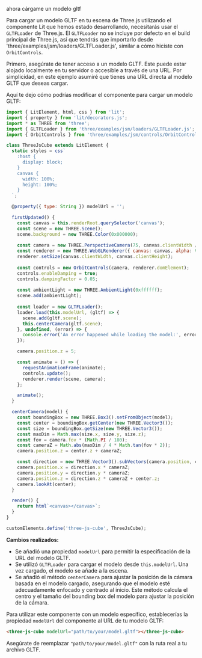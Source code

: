 ahora cárgame un modelo gltf 

Para cargar un modelo GLTF en tu escena de Three.js utilizando el componente Lit que hemos estado desarrollando, necesitarás usar el `GLTFLoader` de Three.js. El `GLTFLoader` no se incluye por defecto en el build principal de Three.js, así que tendrás que importarlo desde 'three/examples/jsm/loaders/GLTFLoader.js', similar a cómo hiciste con `OrbitControls`.

Primero, asegúrate de tener acceso a un modelo GLTF. Este puede estar alojado localmente en tu servidor o accesible a través de una URL. Por simplicidad, en este ejemplo asumiré que tienes una URL directa al modelo GLTF que deseas cargar.

Aquí te dejo cómo podrías modificar el componente para cargar un modelo GLTF:

```javascript
import { LitElement, html, css } from 'lit';
import { property } from 'lit/decorators.js';
import * as THREE from 'three';
import { GLTFLoader } from 'three/examples/jsm/loaders/GLTFLoader.js';
import { OrbitControls } from 'three/examples/jsm/controls/OrbitControls.js';

class ThreeJsCube extends LitElement {
  static styles = css`
    :host {
      display: block;
    }
    canvas {
      width: 100%;
      height: 100%;
    }
  `;

  @property({ type: String }) modelUrl = '';

  firstUpdated() {
    const canvas = this.renderRoot.querySelector('canvas');
    const scene = new THREE.Scene();
    scene.background = new THREE.Color(0x000000);
    
    const camera = new THREE.PerspectiveCamera(75, canvas.clientWidth / canvas.clientHeight, 0.1, 1000);
    const renderer = new THREE.WebGLRenderer({ canvas: canvas, alpha: true });
    renderer.setSize(canvas.clientWidth, canvas.clientHeight);
    
    const controls = new OrbitControls(camera, renderer.domElement);
    controls.enableDamping = true;
    controls.dampingFactor = 0.05;
    
    const ambientLight = new THREE.AmbientLight(0xffffff);
    scene.add(ambientLight);
    
    const loader = new GLTFLoader();
    loader.load(this.modelUrl, (gltf) => {
      scene.add(gltf.scene);
      this.centerCamera(gltf.scene);
    }, undefined, (error) => {
      console.error('An error happened while loading the model:', error);
    });

    camera.position.z = 5;

    const animate = () => {
      requestAnimationFrame(animate);
      controls.update();
      renderer.render(scene, camera);
    };

    animate();
  }

  centerCamera(model) {
    const boundingBox = new THREE.Box3().setFromObject(model);
    const center = boundingBox.getCenter(new THREE.Vector3());
    const size = boundingBox.getSize(new THREE.Vector3());
    const maxDim = Math.max(size.x, size.y, size.z);
    const fov = camera.fov * (Math.PI / 180);
    const cameraZ = Math.abs(maxDim / 4 * Math.tan(fov * 2));
    camera.position.z = center.z + cameraZ;

    const direction = new THREE.Vector3().subVectors(camera.position, center).normalize();
    camera.position.x = direction.x * cameraZ;
    camera.position.y = direction.y * cameraZ;
    camera.position.z = direction.z * cameraZ + center.z;
    camera.lookAt(center);
  }

  render() {
    return html`<canvas></canvas>`;
  }
}

customElements.define('three-js-cube', ThreeJsCube);
```

**Cambios realizados:**

- Se añadió una propiedad `modelUrl` para permitir la especificación de la URL del modelo GLTF.
- Se utilizó `GLTFLoader` para cargar el modelo desde `this.modelUrl`. Una vez cargado, el modelo se añade a la escena.
- Se añadió el método `centerCamera` para ajustar la posición de la cámara basada en el modelo cargado, asegurando que el modelo esté adecuadamente enfocado y centrado al inicio. Este método calcula el centro y el tamaño del bounding box del modelo para ajustar la posición de la cámara.

Para utilizar este componente con un modelo específico, establecerías la propiedad `modelUrl` del componente al URL de tu modelo GLTF:

```html
<three-js-cube modelUrl="path/to/your/model.gltf"></three-js-cube>
```

Asegúrate de reemplazar `"path/to/your/model.gltf"` con la ruta real a tu archivo GLTF.